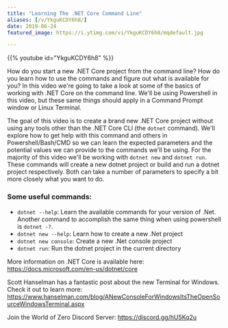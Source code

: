 ```yaml
---
title: "Learning The .NET Core Command Line"
aliases: [/v/YkguKCDY6h8/]
date: 2019-06-24
featured_image: https://i.ytimg.com/vi/YkguKCDY6h8/mqdefault.jpg

---
```


{{% youtube id="YkguKCDY6h8" %}}

How do you start a new .NET Core project from the command line? How do you learn how to use the commands and figure out what is available for you? In this video we're going to take a look at some of the basics of working with .NET Core on the command line. We'll be using Powershell in this video, but these same things should apply in a Command Prompt window or Linux Terminal.

The goal of this video is to create a brand new .NET Core project without using any tools other than the .NET Core CLI (the `dotnet` command). We'll explore how to get help with this command and others in Powershell/Bash/CMD so we can learn the expected parameters and the potential values we can provide to the commands we'll be using. For the majority of this video we'll be working with `dotnet new` and `dotnet run`. These commands will create a new dotnet project or build and run a dotnet project respectively. Both can take a number of parameters to specify a bit more closely what you want to do.

### Some useful commands:

* `dotnet --help`: Learn the available commands for your version of .Net. Another command to accomplish the same thing when using powershell is `dotnet -?`.
* `dotnet new --help`: Learn how to create a new .Net project
* `dotnet new console`: Create a new .Net console project
* `dotnet run`: Run the dotnet project in the current directory

More information on .NET Core is available here: https://docs.microsoft.com/en-us/dotnet/core

Scott Hanselman has a fantastic post about the new Terminal for Windows. Check it out to learn more: https://www.hanselman.com/blog/ANewConsoleForWindowsItsTheOpenSourceWindowsTerminal.aspx

Join the World of Zero Discord Server: https://discord.gg/hU5Kq2u